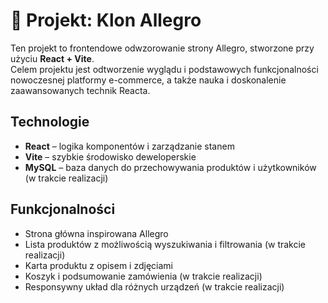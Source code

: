# 🛒 Projekt: Klon Allegro

Ten projekt to frontendowe odwzorowanie strony Allegro, stworzone przy użyciu **React + Vite**.  
Celem projektu jest odtworzenie wyglądu i podstawowych funkcjonalności nowoczesnej platformy e-commerce, a także nauka i doskonalenie zaawansowanych technik Reacta.

## Technologie
- **React** – logika komponentów i zarządzanie stanem
- **Vite** – szybkie środowisko deweloperskie
- **MySQL** – baza danych do przechowywania produktów i użytkowników (w trakcie realizacji)


## Funkcjonalności
- Strona główna inspirowana Allegro
- Lista produktów z możliwością wyszukiwania i filtrowania (w trakcie realizacji)
- Karta produktu z opisem i zdjęciami
- Koszyk i podsumowanie zamówienia (w trakcie realizacji)
- Responsywny układ dla różnych urządzeń (w trakcie realizacji)
